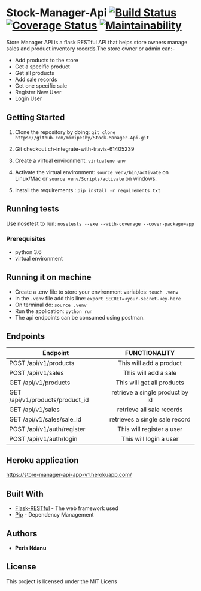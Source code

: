 # Stock-Manager-Api         [![Build Status](https://travis-ci.org/mimipeshy/StockManagerApi.svg?branch=ch-integrate-travis-61405239)](https://travis-ci.org/mimipeshy/StockManagerApi)  [![Coverage Status](https://coveralls.io/repos/github/mimipeshy/StockManagerApi/badge.svg?branch=ch-integrate-travis-61405239)](https://coveralls.io/github/mimipeshy/StockManagerApi?branch=ch-integrate-travis-61405239)    [![Maintainability](https://api.codeclimate.com/v1/badges/ff378540dda612818a04/maintainability)](https://codeclimate.com/github/mimipeshy/StockManagerApi/maintainability) 
 
Store Manager API is a flask RESTful API that helps store owners manage sales and product inventory records.The store owner or admin can:-

- Add products to the store
- Get a specific product 
- Get all products 
- Add sale records
- Get one specific sale 
- Register New User
- Login User

## Getting Started

1) Clone the repository by doing: `git clone https://github.com/mimipeshy/Stock-Manager-Api.git`

2) Git checkout ch-integrate-with-travis-61405239

3) Create a virtual environment: `virtualenv env`

4) Activate the virtual environment: `source venv/bin/activate` on Linux/Mac  or `source venv/Scripts/activate` on windows.

5) Install the requirements : `pip install -r requirements.txt`


## Running tests
Use nosetest to run: `nosetests --exe --with-coverage --cover-package=app` 

### Prerequisites
-   python 3.6
-   virtual environment


## Running it on machine
- Create a .env file to store your environment variables: `touch .venv`
- In the `.venv` file add this line: `export SECRET=<your-secret-key-here`
- On terminal do: `source .venv`
- Run the application: `python run`
- The api endpoints can be consumed using postman.

## Endpoints
| Endpoint                                   | FUNCTIONALITY                      |
| ----------------------------------------   |:----------------------------------:|
| POST  /api/v1/products                     | This will add a product            |
| POST  /api/v1/sales                        | This will add a sale               | 
| GET  /api/v1/products                      | This will get all products         |
| GET  /api/v1/products/product_id           | retrieve a single product by id    |
| GET  /api/v1/sales                         | retrieve all sale records          |
| GET  /api/v1/sales/sale_id                 | retrieves a single sale record     | 
| POST  /api/v1/auth/register                | This will register a user          |
| POST  /api/v1/auth/login                   | This will login a user             | 

## Heroku application
https://store-manager-api-app-v1.herokuapp.com/

## Built With
* [Flask-RESTful](https://flask-restful.readthedocs.io/en/latest/) -  The web framework used
* [Pip](https://pypi.python.org/pypi/pip) -  Dependency Management

## Authors
* **Peris Ndanu** 

## License

This project is licensed under the MIT Licens